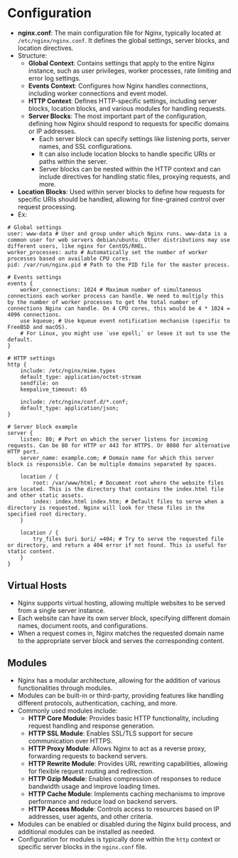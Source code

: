 # Configuration
- **nginx.conf**: The main configuration file for Nginx, typically located at `/etc/nginx/nginx.conf`. It defines the global settings, server blocks, and location directives.
- Structure:
  - **Global Context**: Contains settings that apply to the entire Nginx instance, such as user privileges, worker processes, rate limiting and error log settings.
  - **Events Context**: Configures how Nginx handles connections, including worker connections and event model.
  - **HTTP Context**: Defines HTTP-specific settings, including server blocks, location blocks, and various modules for handling requests.
  - **Server Blocks**: The most important part of the configuration, defining how Nginx should respond to requests for specific domains or IP addresses.
    - Each server block can specify settings like listening ports, server names, and SSL configurations.
    - It can also include location blocks to handle specific URIs or paths within the server.
    - Server blocks can be nested within the HTTP context and can include directives for handling static files, proxying requests, and more.
- **Location Blocks**: Used within server blocks to define how requests for specific URIs should be handled, allowing for fine-grained control over request processing.
- Ex:
```shell
# Global settings
user: www-data # User and group under which Nginx runs. www-data is a common user for web servers debian/ubuntu. Other distributions may use different users, like nginx for CentOS/RHEL.
worker_processes: auto # Automatically set the number of worker processes based on available CPU cores.
pid: /var/run/nginx.pid # Path to the PID file for the master process.

# Events settings
events {
    worker_connections: 1024 # Maximum number of simultaneous connections each worker process can handle. We need to multiply this by the number of worker processes to get the total number of connections Nginx can handle. On 4 CPU cores, this would be 4 * 1024 = 4096 connections.
    use kqueue; # Use kqueue event notification mechanism (specific to FreeBSD and macOS).
    # For Linux, you might use `use epoll;` or leave it out to use the default.
}

# HTTP settings
http {
    include: /etc/nginx/mime.types
    default_type: application/octet-stream
    sendfile: on
    keepalive_timeout: 65

    include: /etc/nginx/conf.d/*.conf;
    default_type: application/json;
}

# Server block example
server {
    listen: 80; # Port on which the server listens for incoming requests. Can be 80 for HTTP or 443 for HTTPS. Or 8080 for alternative HTTP port.
    server_name: example.com; # Domain name for which this server block is responsible. Can be multiple domains separated by spaces.

    location / {
        root: /var/www/html; # Document root where the website files are located. This is the directory that contains the index.html file and other static assets.
        index: index.html index.htm; # Default files to serve when a directory is requested. Nginx will look for these files in the specified root directory.
    }

    location / {
        try_files $uri $uri/ =404; # Try to serve the requested file or directory, and return a 404 error if not found. This is useful for static content.
    }
}
```

## Virtual Hosts
- Nginx supports virtual hosting, allowing multiple websites to be served from a single server instance.
- Each website can have its own server block, specifying different domain names, document roots, and configurations.
- When a request comes in, Nginx matches the requested domain name to the appropriate server block and serves the corresponding content.

## Modules
- Nginx has a modular architecture, allowing for the addition of various functionalities through modules.
- Modules can be built-in or third-party, providing features like handling different protocols, authentication, caching, and more.
- Commonly used modules include:
  - **HTTP Core Module**: Provides basic HTTP functionality, including request handling and response generation.
  - **HTTP SSL Module**: Enables SSL/TLS support for secure communication over HTTPS.
  - **HTTP Proxy Module**: Allows Nginx to act as a reverse proxy, forwarding requests to backend servers.
  - **HTTP Rewrite Module**: Provides URL rewriting capabilities, allowing for flexible request routing and redirection.
  - **HTTP Gzip Module**: Enables compression of responses to reduce bandwidth usage and improve loading times.
  - **HTTP Cache Module**: Implements caching mechanisms to improve performance and reduce load on backend servers.
  - **HTTP Access Module**: Controls access to resources based on IP addresses, user agents, and other criteria.
- Modules can be enabled or disabled during the Nginx build process, and additional modules can be installed as needed.
- Configuration for modules is typically done within the `http` context or specific server blocks in the `nginx.conf` file.